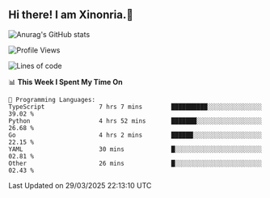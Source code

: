 ## Hi there! I am Xinonria.👋

![Anurag's GitHub stats](https://status-git-main-xinonrias-projects-f26540e3.vercel.app/api?username=xinonria&hide=stars,issues)

<!--START_SECTION:waka-->
![Profile Views](http://img.shields.io/badge/Profile%20Views-0-blue)

![Lines of code](https://img.shields.io/badge/From%20Hello%20World%20I%27ve%20Written-2.2%20million%20lines%20of%20code-blue)

📊 **This Week I Spent My Time On** 

```text
💬 Programming Languages: 
TypeScript               7 hrs 7 mins        ██████████░░░░░░░░░░░░░░░   39.02 % 
Python                   4 hrs 52 mins       ███████░░░░░░░░░░░░░░░░░░   26.68 % 
Go                       4 hrs 2 mins        ██████░░░░░░░░░░░░░░░░░░░   22.15 % 
YAML                     30 mins             █░░░░░░░░░░░░░░░░░░░░░░░░   02.81 % 
Other                    26 mins             █░░░░░░░░░░░░░░░░░░░░░░░░   02.43 % 
```


 Last Updated on 29/03/2025 22:13:10 UTC
<!--END_SECTION:waka-->

<!--
**xinonria/xinonria** is a ✨ _special_ ✨ repository because its `README.md` (this file) appears on your GitHub profile.

Here are some ideas to get you started:

- 🔭 I’m currently working on ...
- 🌱 I’m currently learning ...
- 👯 I’m looking to collaborate on ...
- 🤔 I’m looking for help with ...
- 💬 Ask me about ...
- 📫 How to reach me: ...
- 😄 Pronouns: ...
- ⚡ Fun fact: ...
-->
